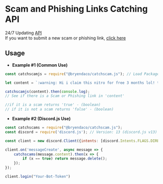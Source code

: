 # Scam and Phishing Links Catching API
24/7 Updating [API](https://bryendaco.github.io/catchscams.json)<br>
If you want to submit a new scam or phishing link, [click here](https://forms.gle/XLbkTduC2i414g3B7)

## Usage
- **Example #1 (Common Use)**

```js
const catchscamjs = require("@bryendaco/catchscam.js"); // Load Package

let content = `:warning: Hi i claim this nitro for free 3 months lol! try it too. https://dliscord.com/x4Cs7cDt2sdFOf12`

catchscamjs(content).then(console.log);
// See if there is a Scam or Phishing link in 'content'

//if it is a scam returns 'true' - (boolean)
// if it is not a scam returns 'false' - (boolean)
```

- **Example #2 (Discord.js Use)**

```js
const catchscams = require("@bryendaco/catchscam.js");
const discord = require('discord.js'); // Version: 13 (discord.js v13)

const client = new discord.Client({intents: [discord.Intents.FLAGS.DIRECT_MESSAGES, discord.Intents.FLAGS.GUILD_MESSAGES]});

client.on('messageCreate', async message => {
	catchscams(message.content).then(x => {
		if (x == true) return message.delete();
	});
});

client.login("Your-Bot-Token")
```